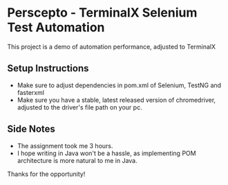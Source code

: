 # Perscepto - TerminalX Selenium Test Automation

This project is a demo of automation performance, adjusted to TerminalX

## Setup Instructions
 - Make sure to adjust dependencies in pom.xml of Selenium, TestNG and fasterxml
 - Make sure you have a stable, latest released version of chromedriver, adjusted to the driver's file path on your pc.

## Side Notes
 - The assignment took me 3 hours.
 - I hope writing in Java won't be a hassle, as implementing POM architecture is more natural to me in Java.

Thanks for the opportunity!